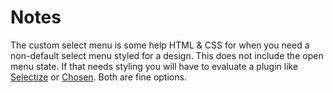 Notes
==========

The custom select menu is some help HTML & CSS for when you need a non-default select menu styled for a design. This does not include the open menu state. If that needs styling you will have to evaluate a plugin like [Selectize](http://selectize.github.io/selectize.js/) or [Chosen](https://harvesthq.github.io/chosen/). Both are fine options.